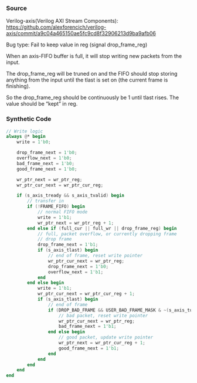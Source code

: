 ### Source
Verilog-axis(Verilog AXI Stream Components): https://github.com/alexforencich/verilog-axis/commit/a9c04a465150ae5fc9cd8f32906213d9ba9afb06

Bug type: Fail to keep value in reg (signal drop_frame_reg)


When an axis-FIFO buffer is full, it will stop writing new packets from the input.

The drop_frame_reg will be truned on and the FIFO should stop storing anything from the input until the tlast is set on (the current frame is finishing).

So the drop_frame_reg should be continuously be 1 until tlast rises.
The value should be “kept” in reg.

### Synthetic Code
```verilog
// Write logic
always @* begin
    write = 1'b0;

    drop_frame_next = 1'b0;
    overflow_next = 1'b0;
    bad_frame_next = 1'b0;
    good_frame_next = 1'b0;

    wr_ptr_next = wr_ptr_reg;
    wr_ptr_cur_next = wr_ptr_cur_reg;

    if (s_axis_tready && s_axis_tvalid) begin
        // transfer in
        if (!FRAME_FIFO) begin
            // normal FIFO mode
            write = 1'b1;
            wr_ptr_next = wr_ptr_reg + 1;
        end else if (full_cur || full_wr || drop_frame_reg) begin
            // full, packet overflow, or currently dropping frame
            // drop frame
            drop_frame_next = 1'b1;
            if (s_axis_tlast) begin
                // end of frame, reset write pointer
                wr_ptr_cur_next = wr_ptr_reg;
                drop_frame_next = 1'b0;
                overflow_next = 1'b1;
            end
        end else begin
            write = 1'b1;
            wr_ptr_cur_next = wr_ptr_cur_reg + 1;
            if (s_axis_tlast) begin
                // end of frame
                if (DROP_BAD_FRAME && USER_BAD_FRAME_MASK & ~(s_axis_tuser ^ USER_BAD_FRAME_VALUE)) begin
                    // bad packet, reset write pointer
                    wr_ptr_cur_next = wr_ptr_reg;
                    bad_frame_next = 1'b1;
                end else begin
                    // good packet, update write pointer
                    wr_ptr_next = wr_ptr_cur_reg + 1;
                    good_frame_next = 1'b1;
                end
            end
        end
    end
end
```